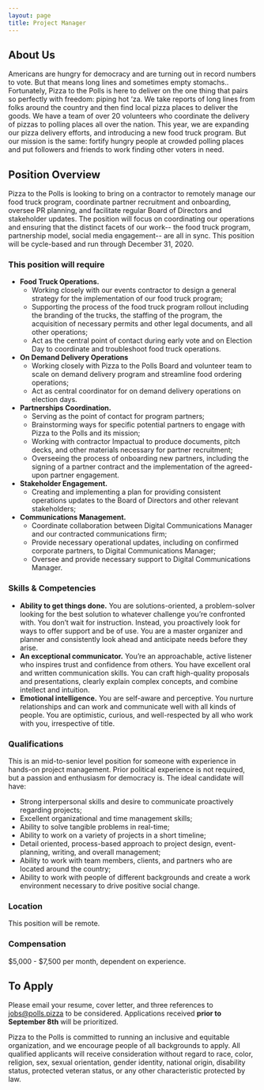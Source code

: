 ```yaml
---
layout: page
title: Project Manager
---
```


## About Us

Americans are hungry for democracy and are turning out in record numbers to vote. But that means long lines and sometimes empty stomachs.. Fortunately, Pizza to the Polls is here to deliver on the one thing that pairs so perfectly with freedom: piping hot ‘za. We take reports of long lines from folks around the country and then find local pizza places to deliver the goods. We have a team of over 20 volunteers who coordinate the delivery of pizzas to polling places all over the nation. This year, we are expanding our pizza delivery efforts, and introducing a new food truck program. But our mission is the same: fortify hungry people at crowded polling places and put followers and friends to work finding other voters in need.

## Position Overview

Pizza to the Polls is looking to bring on a contractor to remotely manage our food truck program, coordinate partner recruitment and onboarding, oversee PR planning, and facilitate regular Board of Directors and stakeholder updates. The position will focus on coordinating our operations and ensuring that the distinct facets of our work-- the food truck program, partnership model, social media engagement-- are all in sync. This position will be cycle-based and run through December 31, 2020.

### This position will require

- **Food Truck Operations.**
  - Working closely with our events contractor to design a general strategy for the implementation of our food truck program;
  - Supporting the process of the food truck program rollout including the branding of the trucks, the staffing of the program, the acquisition of necessary permits and other legal documents, and all other operations;
  - Act as the central point of contact during early vote and on Election Day to coordinate and troubleshoot food truck operations.
- **On Demand Delivery Operations**
  - Working closely with Pizza to the Polls Board and volunteer team to scale on demand delivery program and streamline food ordering operations;
  - Act as central coordinator for on demand delivery operations on election days.
- **Partnerships Coordination.**
  - Serving as the point of contact for program partners;
  - Brainstorming ways for specific potential partners to engage with Pizza to the Polls and its mission;
  - Working with contractor Impactual to produce documents, pitch decks, and other materials necessary for partner recruitment;
  - Overseeing the process of onboarding new partners, including the signing of a partner contract and the implementation of the agreed-upon partner engagement.
- **Stakeholder Engagement.**
  - Creating and implementing a plan for providing consistent operations updates to the Board of Directors and other relevant stakeholders;
- **Communications Management.**
  - Coordinate collaboration between Digital Communications Manager and our contracted communications firm;
  - Provide necessary operational updates, including on confirmed corporate partners, to Digital Communications Manager;
  - Oversee and provide necessary support to Digital Communications Manager.

### Skills & Competencies

- **Ability to get things done.** You are solutions-oriented, a problem-solver looking for the best solution to whatever challenge you’re confronted with. You don’t wait for instruction. Instead, you proactively look for ways to offer support and be of use. You are a master organizer and planner and consistently look ahead and anticipate needs before they arise.
- **An exceptional communicator.** You’re an approachable, active listener who inspires trust and confidence from others. You have excellent oral and written communication skills. You can craft high-quality proposals and presentations, clearly explain complex concepts, and combine intellect and intuition.
- **Emotional intelligence.** You are self-aware and perceptive. You nurture relationships and can work and communicate well with all kinds of people. You are optimistic, curious, and well-respected by all who work with you, irrespective of title.

### Qualifications

This is an mid-to-senior level position for someone with experience in hands-on project management. Prior political experience is not required, but a passion and enthusiasm for democracy is. The ideal candidate will have:

- Strong interpersonal skills and desire to communicate proactively regarding projects;
- Excellent organizational and time management skills;
- Ability to solve tangible problems in real-time;
- Ability to work on a variety of projects in a short timeline;
- Detail oriented, process-based approach to project design, event-planning, writing, and overall management;
- Ability to work with team members, clients, and partners who are located around the country;
- Ability to work with people of different backgrounds and create a work environment necessary to drive positive social change.

### Location

This position will be remote.

### Compensation

$5,000 - $7,500 per month, dependent on experience.

## To Apply

Please email your resume, cover letter, and three references to [jobs@polls.pizza](mailto:jobs@polls.pizza) to be considered. Applications received **prior to September 8th** will be prioritized.

Pizza to the Polls is committed to running an inclusive and equitable organization, and we encourage people of all backgrounds to apply. All qualified applicants will receive consideration without regard to race, color, religion, sex, sexual orientation, gender identity, national origin, disability status, protected veteran status, or any other characteristic protected by law.
